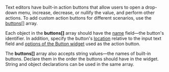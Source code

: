 Text editors have built-in action buttons that allow users to open a drop-down menu, increase, decrease, or nullify the value, and perform other actions. To add custom action buttons for different scenarios, use the [buttons[]](/Documentation/ApiReference/UI_Widgets/dxTextBox/Configuration/buttons/) array.

Each object in the **buttons[]** array should have the [name](/Documentation/ApiReference/UI_Widgets/dxTextBox/Configuration/buttons/#name) field&mdash;the button's identifier. In addition, specify the button's [location](/Documentation/ApiReference/UI_Widgets/dxTextBox/Configuration/buttons/#location) relative to the input text field and [options of the Button widget](/Documentation/ApiReference/UI_Widgets/dxTextBox/Configuration/buttons/#options) used as the action button.

The **buttons[]** array also accepts string values&mdash;the names of built-in buttons. Declare them in the order the buttons should have in the widget. String and object declarations can be used in the same array.
